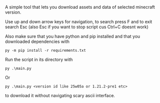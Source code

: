 A simple tool that lets you download assets and data of selected minecraft version.

Use up and down arrow keys for navigation, to search press F and to exit search Esc (also Esc if you want to stop script cus Ctrl+C doesnt work) 

Also make sure that you have python and pip installed and that you downloaded dependencies with
```
py -m pip install -r requirements.txt
```

Run the script in its directory with
```
py .\main.py
```


Or
```
py .\main.py <version id like 25w05a or 1.21.2-pre1 etc>
```
to download it without navigating scary ascii interface.

